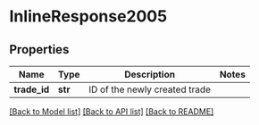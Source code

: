 # InlineResponse2005

## Properties
Name | Type | Description | Notes
------------ | ------------- | ------------- | -------------
**trade_id** | **str** | ID of the newly created trade | 

[[Back to Model list]](../README.md#documentation-for-models) [[Back to API list]](../README.md#documentation-for-api-endpoints) [[Back to README]](../README.md)



